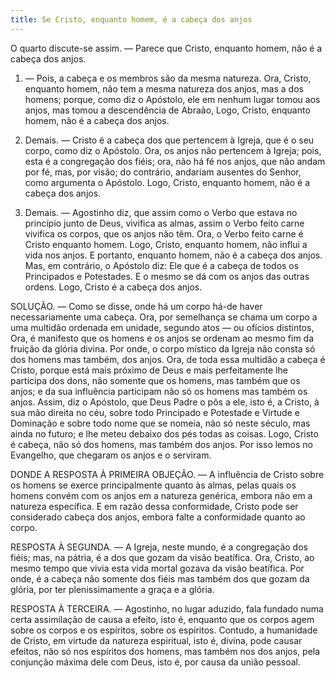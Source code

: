 ```yaml
---
title: Se Cristo, enquanto homem, é a cabeça dos anjos
---
```


O quarto discute-se assim. — Parece que Cristo, enquanto homem, não é a cabeça dos anjos.  

1. — Pois, a cabeça e os membros são da mesma natureza. Ora, Cristo, enquanto homem, não tem a mesma natureza dos anjos, mas a dos homens; porque, como diz o Apóstolo, ele em nenhum lugar tomou aos anjos, mas tomou a descendência de Abraão, Logo, Cristo, enquanto homem, não é a cabeça dos anjos.  

2. Demais. — Cristo é a cabeça dos que pertencem à Igreja, que é o seu corpo, como diz o Apóstolo. Ora, os anjos não pertencem à Igreja; pois, esta é a congregação dos fiéis; ora, não há fé nos anjos, que não andam por fé, mas, por visão; do contrário, andariam ausentes do Senhor, como argumenta o Apóstolo. Logo, Cristo, enquanto homem, não é a cabeça dos anjos.  

3. Demais. — Agostinho diz, que assim como o Verbo que estava no princípio junto de Deus, vivifica as almas, assim o Verbo feito carne vivifica os corpos, que os anjos não têm. Ora, o Verbo feito carne é Cristo enquanto homem. Logo, Cristo, enquanto homem, não influi a vida nos anjos. E portanto, enquanto homem, não é a cabeça dos anjos.  Mas, em contrário, o Apóstolo diz: Ele que é a cabeça de todos os Principados e Potestades. E o mesmo se dá com os anjos das outras ordens. Logo, Cristo é a cabeça dos anjos.  

SOLUÇÃO. — Como se disse, onde há um corpo há-de haver necessariamente uma cabeça. Ora, por semelhança se chama um corpo a uma multidão ordenada em unidade, segundo atos — ou ofícios distintos, Ora, é manifesto que os homens e os anjos se ordenam ao mesmo fim da fruição da glória divina. Por onde, o corpo místico da Igreja não consta só dos homens mas também, dos anjos. Ora, de toda essa multidão a cabeça é Cristo, porque está mais próximo de Deus e mais perfeitamente lhe participa dos dons, não somente que os homens, mas também que os anjos; e da sua influência participam não só os homens mas também os anjos. Assim, diz o Apóstolo, que Deus Padre o pôs a ele, isto é, a Cristo, à sua mão direita no céu, sobre todo Principado e Potestade e Virtude e Dominação e sobre todo nome que se nomeia, não só neste século, mas ainda no futuro; e lhe meteu debaixo dos pés todas as coisas. Logo, Cristo é cabeça, não só dos homens, mas também dos anjos. Por isso lemos no Evangelho, que chegaram os anjos e o serviram.  

DONDE A RESPOSTA À PRIMEIRA OBJEÇÃO. — A influência de Cristo sobre os homens se exerce principalmente quanto às almas, pelas quais os homens convém com os anjos em a natureza genérica, embora não em a natureza específica. E em razão dessa conformidade, Cristo pode ser considerado cabeça dos anjos, embora falte a conformidade quanto ao corpo.  

RESPOSTA À SEGUNDA. — A Igreja, neste mundo, é a congregação dos fiéis; mas, na pátria, é a dos que gozam da visão beatífica. Ora, Cristo, ao mesmo tempo que vivia esta vida mortal gozava da visão beatífica. Por onde, é a cabeça não somente dos fiéis mas também dos que gozam da glória, por ter plenissimamente a graça e a glória.  

RESPOSTA À TERCEIRA. — Agostinho, no lugar aduzido, fala fundado numa certa assimilação de causa a efeito, isto é, enquanto que os corpos agem sobre os corpos e os espíritos, sobre os espíritos.  Contudo, a humanidade de Cristo, em virtude da natureza espiritual, isto é, divina, pode causar efeitos, não só nos espíritos dos homens, mas também nos dos anjos, pela conjunção máxima dele com Deus, isto é, por causa da união pessoal.